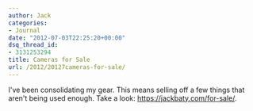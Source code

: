 ```yaml
---
author: Jack
categories:
- Journal
date: "2012-07-03T22:25:20+00:00"
dsq_thread_id:
- 3131253294
title: Cameras for Sale
url: /2012/20127cameras-for-sale/
---
```


I've been consolidating my gear. This means selling off a few things that aren't being used enough. Take a look: <https://jackbaty.com/for-sale/>.&nbsp;